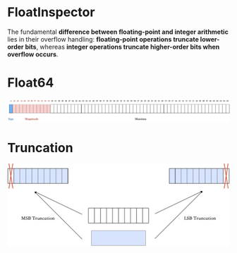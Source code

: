 # FloatInspector
The fundamental **difference between floating-point and integer arithmetic** lies in their overflow handling: **floating-point operations truncate lower-order bits**, whereas **integer operations truncate higher-order bits when overflow occurs**.

# Float64
![image](https://github.com/lulinpeng/FloatInspector/blob/main/resources/float64.png)

# Truncation
![image](https://github.com/lulinpeng/FloatInspector/blob/main/resources/truncation.png)
